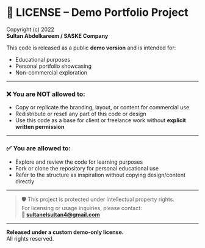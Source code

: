 # 📄 LICENSE – Demo Portfolio Project

Copyright (c) 2022  
**Sultan Abdelkareem / SASKE Company**

This code is released as a public **demo version** and is intended for:

- Educational purposes  
- Personal portfolio showcasing  
- Non-commercial exploration  

---

### ❌ You are **NOT allowed** to:

- Copy or replicate the branding, layout, or content for commercial use  
- Redistribute or resell any part of this code or design  
- Use this code as a base for client or freelance work without **explicit written permission**  

---

### ✅ You are **allowed** to:

- Explore and review the code for learning purposes  
- Fork or clone the repository for personal educational use  
- Refer to the structure as inspiration without copying design/content directly

---

> 🛡️ This project is protected under intellectual property rights.  
> For licensing or usage inquiries, please contact:  
> **📧 sultanelsultan4@gmail.com**

---

**Released under a custom demo-only license.**  
All rights reserved.
